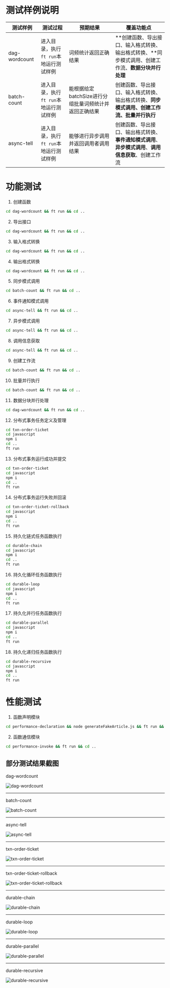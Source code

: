 # 测试样例说明

| 测试样例      | 测试过程                               | 预期结果                                              | 覆盖功能点                                                   |
| ------------- | -------------------------------------- | ----------------------------------------------------- | ------------------------------------------------------------ |
| dag-wordcount | 进入目录，执行`ft run`本地运行测试样例 | 词频统计返回正确结果                                  | **创建函数、导出接口、输入格式转换、输出格式转换、**同步模式调用、创建工作流、**数据分块并行处理** |
| batch-count   | 进入目录，执行`ft run`本地运行测试样例 | 能根据给定batchSize进行分组批量词频统计并返回正确结果 | 创建函数、导出接口、输入格式转换、输出格式转换、**同步模式调用、创建工作流、批量并行执行** |
| async-tell    | 进入目录，执行`ft run`本地运行测试样例 | 能够进行异步调用并返回调用者调用结果                  | 创建函数、导出接口、输出格式转换、**事件通知模式调用**、**异步模式调用**、**调用信息获取**、创建工作流 |

# 功能测试

1. 创建函数

```sh
cd dag-wordcount && ft run && cd ..
```

2. 导出接口

```sh
cd dag-wordcount && ft run && cd ..
```

3. 输入格式转换

```sh
cd dag-wordcount && ft run && cd ..
```

4. 输出格式转换

```sh
cd dag-wordcount && ft run && cd ..
```

5. 同步模式调用

```sh
cd batch-count && ft run && cd ..
```

6. 事件通知模式调用

```sh
cd async-tell && ft run && cd ..
```

7. 异步模式调用

```sh
cd async-tell && ft run && cd ..
```

8. 调用信息获取

```sh
cd async-tell && ft run && cd ..
```

9. 创建工作流

```sh
cd batch-count && ft run && cd ..
```

10. 批量并行执行

```sh
cd batch-count && ft run && cd ..
```

11. 数据分块并行处理

```sh
cd dag-wordcount && ft run && cd ..
```


12. 分布式事务任务定义及管理

```sh
cd txn-order-ticket
cd javascript
npm i
cd ..
ft run
```

13. 分布式事务运行成功并提交

```sh
cd txn-order-ticket
cd javascript
npm i
cd ..
ft run
```

14. 分布式事务运行失败并回滚

```sh
cd txn-order-ticket-rollback
cd javascript
npm i
cd ..
ft run
```

15. 持久化链式任务函数执行

```sh
cd durable-chain
cd javascript
npm i
cd ..
ft run
```

16. 持久化循环任务函数执行

```sh
cd durable-loop
cd javascript
npm i
cd ..
ft run
```

17. 持久化并行任务函数执行

```sh
cd durable-parallel
cd javascript
npm i
cd ..
ft run
```

18. 持久化递归任务函数执行

```sh
cd durable-recursive
cd javascript
npm i
cd ..
ft run
```

# 性能测试

1. 函数声明模块

```sh
cd performance-declaration && node generateFakeArticle.js && ft run && cd ..
```

2. 函数通信模块

```sh
cd performance-invoke && ft run && cd ..
```

## 部分测试结果截图

dag-wordcount

![dag-wordcount](../assets/Runtime/dag-wordcount.png)

---------------------------


batch-count

![batch-count](../assets/Runtime/batch-count.png)

-------------------

async-tell

![async-tell](../assets/Runtime/async-tell.png)

-------------------


txn-order-ticket

![txn-order-ticket](../assets/Runtime/txn-order-ticket.png)

---------------------------

txn-order-ticket-rollback

![txn-order-ticket-rollback](../assets/Runtime/txn-order-ticket-rollback.png)

---------------------------

durable-chain

![durable-chain](../assets/Runtime/durable-chain.png)

---------------------------

durable-loop

![durable-loop](../assets/Runtime/durable-loop.png)

---------------------------

durable-parallel

![durable-parallel](../assets/Runtime/durable-parallel.png)

---------------------------

durable-recursive

![durable-recursive](../assets/Runtime/durable-recursive.png)

